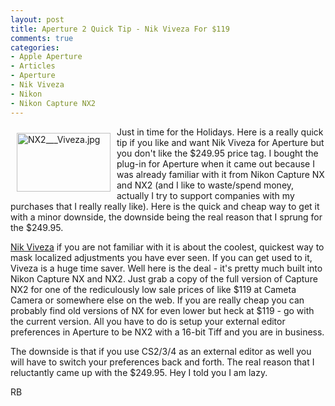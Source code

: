 ```yaml
---
layout: post
title: Aperture 2 Quick Tip - Nik Viveza For $119
comments: true
categories:
- Apple Aperture
- Articles
- Aperture
- Nik Viveza
- Nikon
- Nikon Capture NX2
---
```

<a href="/wp-content/uploads/2008/NX2___Viveza.jpg"><img title="NX2___Viveza.jpg" src="/wp-content/uploads/2008/.thumbs/.NX2___Viveza.jpg" border="0" alt="NX2___Viveza.jpg" hspace="10" vspace="10" width="150" height="94" align="left" /></a>Just in time for the Holidays. Here is a really quick tip if you like and want Nik Viveza for Aperture but you don't like the $249.95 price tag. I bought the plug-in for Aperture when it came out because I was already familiar with it from Nikon Capture NX and NX2 (and I like to waste/spend money, actually I try to support companies with my purchases that I really really like). Here is the quick and cheap way to get it with a minor downside, the downside being the real reason that I sprung for the $249.95.<!--more-->

<a href="http://www.niksoftware.com/viveza/usa/entry.php?view=intro/viveza_announcement.shtml">Nik Viveza</a> if you are not familiar with it is about the coolest, quickest way to mask localized adjustments you have ever seen. If you can get used to it, Viveza is a huge time saver. Well here is the deal - it's pretty much built into Nikon Capture NX and NX2. Just grab a copy of the full version of Capture NX2 for one of the rediculously low sale prices of like $119 at Cameta Camera or somewhere else on the web. If you are really cheap you can probably find old versions of NX for even lower but heck at $119 - go with the current version. All you have to do is setup your external editor preferences in Aperture to be NX2 with a 16-bit Tiff and you are in business.

The downside is that if you use CS2/3/4 as an external editor as well you will have to switch your preferences back and forth. The real reason that I reluctantly came up with the $249.95. Hey I told you I am lazy.

RB